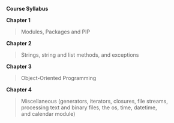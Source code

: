 **Course Syllabus**

**Chapter 1**
> Modules, Packages and PIP

**Chapter 2**
> Strings, string and list methods, and exceptions

**Chapter 3**
> Object-Oriented Programming

**Chapter 4**
> Miscellaneous (generators, iterators, closures, file streams, processing text and binary files, the os, time, datetime, and calendar module)
